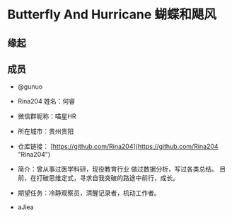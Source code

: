 # Butterfly And Hurricane 蝴蝶和飓风

## 缘起

## 成员
- @gunuo


- Rina204
姓名：何睿
- 微信群昵称：喵星HR    
- 所在城市：贵州贵阳
- 仓库链接： [https://github.com/Rina204](https://github.com/Rina204 "Rina204")
- 简介：曾从事过医学科研，现役教育行业
    做过数据分析，写过各类总结。
   目前，在打破思维定式，寻求自我突破的路途中前行，成长。
  
- 期望任务：冷静观察员，清醒记录者，机动工作者。
  


- aJiea
